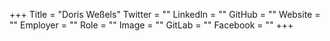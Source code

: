 +++
Title = "Doris Weßels"
Twitter = ""
LinkedIn = ""
GitHub = ""
Website = ""
Employer = ""
Role = ""
Image = ""
GitLab = ""
Facebook = ""
+++
